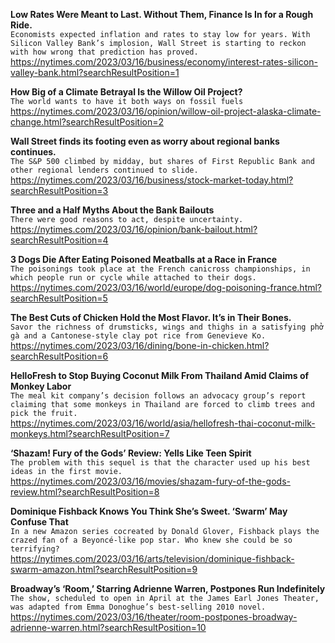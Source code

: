 **Low Rates Were Meant to Last. Without Them, Finance Is In for a Rough Ride.**\
`Economists expected inflation and rates to stay low for years. With Silicon Valley Bank’s implosion, Wall Street is starting to reckon with how wrong that prediction has proved.`\
https://nytimes.com/2023/03/16/business/economy/interest-rates-silicon-valley-bank.html?searchResultPosition=1

**How Big of a Climate Betrayal Is the Willow Oil Project?**\
`The world wants to have it both ways on fossil fuels`\
https://nytimes.com/2023/03/16/opinion/willow-oil-project-alaska-climate-change.html?searchResultPosition=2

**Wall Street finds its footing even as worry about regional banks continues.**\
`The S&P 500 climbed by midday, but shares of First Republic Bank and other regional lenders continued to slide.`\
https://nytimes.com/2023/03/16/business/stock-market-today.html?searchResultPosition=3

**Three and a Half Myths About the Bank Bailouts**\
`There were good reasons to act, despite uncertainty.`\
https://nytimes.com/2023/03/16/opinion/bank-bailout.html?searchResultPosition=4

**3 Dogs Die After Eating Poisoned Meatballs at a Race in France**\
`The poisonings took place at the French canicross championships, in which people run or cycle while attached to their dogs.`\
https://nytimes.com/2023/03/16/world/europe/dog-poisoning-france.html?searchResultPosition=5

**The Best Cuts of Chicken Hold the Most Flavor. It’s in Their Bones.**\
`Savor the richness of drumsticks, wings and thighs in a satisfying phở gà and a Cantonese-style clay pot rice from Genevieve Ko.`\
https://nytimes.com/2023/03/16/dining/bone-in-chicken.html?searchResultPosition=6

**HelloFresh to Stop Buying Coconut Milk From Thailand Amid Claims of Monkey Labor**\
`The meal kit company’s decision follows an advocacy group’s report claiming that some monkeys in Thailand are forced to climb trees and pick the fruit.`\
https://nytimes.com/2023/03/16/world/asia/hellofresh-thai-coconut-milk-monkeys.html?searchResultPosition=7

**‘Shazam! Fury of the Gods’ Review: Yells Like Teen Spirit**\
`The problem with this sequel is that the character used up his best ideas in the first movie.`\
https://nytimes.com/2023/03/16/movies/shazam-fury-of-the-gods-review.html?searchResultPosition=8

**Dominique Fishback Knows You Think She’s Sweet. ‘Swarm’ May Confuse That**\
`In a new Amazon series cocreated by Donald Glover, Fishback plays the crazed fan of a Beyoncé-like pop star. Who knew she could be so terrifying?`\
https://nytimes.com/2023/03/16/arts/television/dominique-fishback-swarm-amazon.html?searchResultPosition=9

**Broadway’s ‘Room,’ Starring Adrienne Warren, Postpones Run Indefinitely**\
`The show, scheduled to open in April at the James Earl Jones Theater, was adapted from Emma Donoghue’s best-selling 2010 novel.`\
https://nytimes.com/2023/03/16/theater/room-postpones-broadway-adrienne-warren.html?searchResultPosition=10

